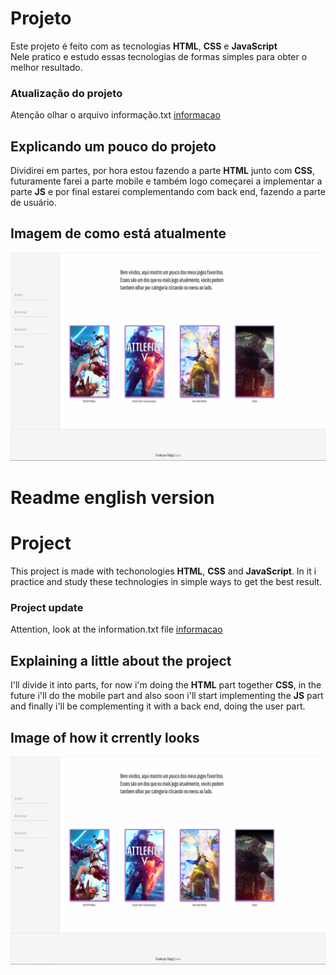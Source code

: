 # Projeto
Este projeto é feito com as tecnologias **HTML**, **CSS** e **JavaScript**   
Nele pratico e estudo essas tecnologias de formas simples para obter o melhor resultado.

### Atualização do projeto
Atenção olhar o arquivo informação.txt [informacao](/information.txt)
## Explicando um pouco do projeto
Dividirei em partes, por hora estou fazendo a parte **HTML** junto com **CSS**, futuramente farei a parte mobile e também logo começarei a implementar a parte **JS** e por final estarei complementando com back end, fazendo a parte de usuário.   

## Imagem de como está atualmente

![Site](/src/assets/projeto-v-1.jpg)

# Readme english version

# Project
This project is made with techonologies **HTML**, **CSS** and **JavaScript**.
In it i practice and study these technologies in simple ways to get the best result.

### Project update
Attention, look at the information.txt file [informacao](/information.txt)
## Explaining a little about the project
I'll divide it into parts, for now i'm doing the **HTML** part together **CSS**,
in the future i'll do the mobile part and also soon i'll start implementing the **JS** part and finally i'll be complementing it with a back end, doing the user part.

## Image of how it crrently looks

![Site](/src/assets/projeto-v-1.jpg)